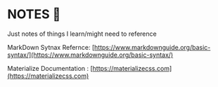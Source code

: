 # NOTES 🚧

Just notes of things I learn/might need to reference

MarkDown Sytnax Refernce: [https://www.markdownguide.org/basic-syntax/](https://www.markdownguide.org/basic-syntax/)

Materialize Documentation : [https://materializecss.com](https://materializecss.com)